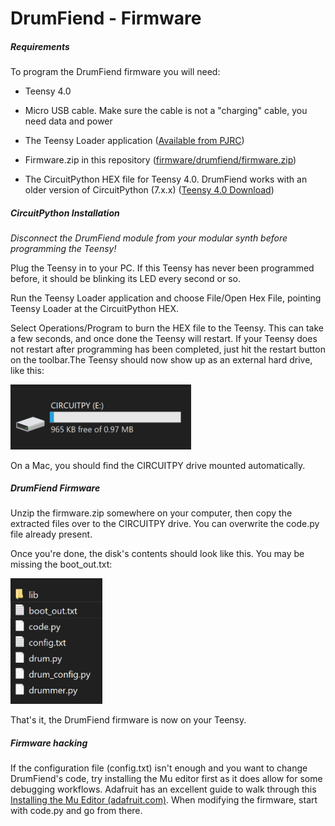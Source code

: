 # DrumFiend - Firmware

##### Requirements

To program the DrumFiend firmware you will need:

- Teensy 4.0

- Micro USB cable. Make sure the cable is not a "charging" cable, you need data and power

- The Teensy Loader application ([Available from PJRC](https://www.pjrc.com/teensy/loader_win10.html))

- Firmware.zip in this repository ([firmware/drumfiend/firmware.zip](firmware/drumfiend/firmware.zip))

- The CircuitPython HEX file for Teensy 4.0. DrumFiend works with an older version of CircuitPython (7.x.x)  ([Teensy 4.0 Download](https://adafruit-circuit-python.s3.amazonaws.com/bin/teensy40/en_US/adafruit-circuitpython-teensy40-en_US-7.3.0.hex))

##### CircuitPython Installation

*Disconnect the DrumFiend module from your modular synth before programming the Teensy!*

Plug the Teensy in to your PC. If this Teensy has never been programmed before, it should be blinking its LED every second or so.

Run the Teensy Loader application and choose File/Open Hex File, pointing Teensy Loader at the CircuitPython HEX.

Select Operations/Program to burn the HEX file to the Teensy. This can take a few seconds, and once done the Teensy will restart. If your Teensy does not restart after programming has been completed, just hit the restart button on the toolbar.The Teensy should now show up as an external hard drive, like this:

<img title="" src="images/firmware-1.png" alt="" width="289">

On a Mac, you should find the CIRCUITPY drive mounted automatically.

##### DrumFiend Firmware

Unzip the firmware.zip somewhere on your computer, then copy the extracted files over to the CIRCUITPY drive. You can overwrite the code.py file already present.

Once you're done, the disk's contents should look like this. You may be missing the boot_out.txt:

<img title="" src="images/firmware-2.png" alt="" width="147">

That's it, the DrumFiend firmware is now on your Teensy.

##### Firmware hacking

If the configuration file (config.txt) isn't enough and you want to change DrumFiend's code, try installing the Mu editor first as it does allow for some debugging workflows. Adafruit has an excellent guide to walk through this [Installing the Mu Editor (adafruit.com)](https://learn.adafruit.com/welcome-to-circuitpython/installing-mu-editor). When modifying the firmware, start with code.py and go from there.
